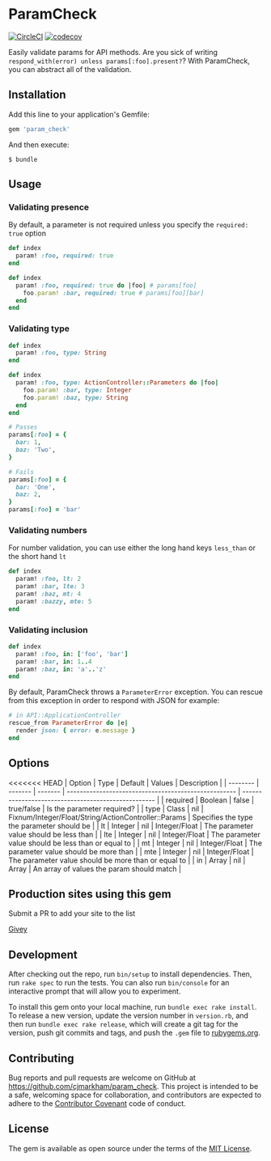 # ParamCheck

[![CircleCI](https://circleci.com/gh/cjmarkham/param_check.svg?style=svg&circle-token=ff228fe4c2537fd6baf7b4370d813aee2fc5cb88)](https://circleci.com/gh/cjmarkham/param_check)
[![codecov](https://codecov.io/gh/cjmarkham/param_check/branch/master/graph/badge.svg?token=VPkZR1Im62)](https://codecov.io/gh/cjmarkham/param_check)


Easily validate params for API methods.
Are you sick of writing `respond_with(error) unless params[:foo].present?`? With ParamCheck, you can abstract
all of the validation.

## Installation

Add this line to your application's Gemfile:

```ruby
gem 'param_check'
```

And then execute:

    $ bundle

## Usage

### Validating presence
By default, a parameter is not required unless you specify the `required: true` option

```ruby
def index
  param! :foo, required: true
end
```

```ruby
def index
  param! :foo, required: true do |foo| # params[foo]
    foo.param! :bar, required: true # params[foo][bar]
  end
end
```

### Validating type
```ruby
def index
  param! :foo, type: String
end
```

```ruby
def index
  param! :foo, type: ActionController::Parameters do |foo|
    foo.param! :bar, type: Integer
    foo.param! :baz, type: String
  end
end

# Passes
params[:foo] = {
  bar: 1,
  baz: 'Two',
}

# Fails
params[:foo] = {
  bar: 'One',
  baz: 2,
}
params[:foo] = 'bar'
```

### Validating numbers
For number validation, you can use either the long hand keys `less_than` or the short hand `lt`

```ruby
def index
  param! :foo, lt: 2
  param! :bar, lte: 3
  param! :baz, mt: 4
  param! :bazzy, mte: 5
end
```

### Validating inclusion
```ruby
def index
  param! :foo, in: ['foo', 'bar']
  param! :bar, in: 1..4
  param! :baz, in: 'a'..'z'
end
```

By default, ParamCheck throws a `ParameterError` exception. You can rescue from this exception in order to
respond with JSON for example:

```ruby
# in API::ApplicationController
rescue_from ParameterError do |e|
  render json: { error: e.message }
end
```

## Options
<<<<<<< HEAD
| Option   | Type    | Default | Values                                               | Description                                         |
| -------- | ------- | ------- | ---------------------------------------------------- | --------------------------------------------------- |
| required | Boolean | false   | true/false                                           | Is the parameter required?                          |
| type     | Class   | nil     | Fixnum/Integer/Float/String/ActionController::Params | Specifies the type the parameter should be          |
| lt       | Integer | nil     | Integer/Float                                        | The parameter value should be less than             |
| lte      | Integer | nil     | Integer/Float                                        | The parameter value should be less than or equal to |
| mt       | Integer | nil     | Integer/Float                                        | The parameter value should be more than             |
| mte      | Integer | nil     | Integer/Float                                        | The parameter value should be more than or equal to |
| in       | Array   | nil     | Array                                                | An array of values the param should match           |

## Production sites using this gem
Submit a PR to add your site to the list

[Givey](https://www.givey.com)

## Development

After checking out the repo, run `bin/setup` to install dependencies. Then, run `rake spec` to run the tests. You can also run `bin/console` for an interactive prompt that will allow you to experiment.

To install this gem onto your local machine, run `bundle exec rake install`. To release a new version, update the version number in `version.rb`, and then run `bundle exec rake release`, which will create a git tag for the version, push git commits and tags, and push the `.gem` file to [rubygems.org](https://rubygems.org).

## Contributing

Bug reports and pull requests are welcome on GitHub at https://github.com/cjmarkham/param_check. This project is intended to be a safe, welcoming space for collaboration, and contributors are expected to adhere to the [Contributor Covenant](http://contributor-covenant.org) code of conduct.


## License

The gem is available as open source under the terms of the [MIT License](http://opensource.org/licenses/MIT).

